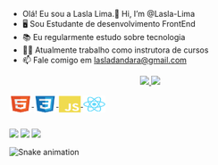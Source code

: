 - Olá! Eu sou a Lasla Lima.👋 Hi, I’m @Lasla-Lima
- 🖥️ Sou Estudante de desenvolvimento FrontEnd
- 📚 Eu regularmente estudo sobre tecnologia
- 👩‍🏫 Atualmente trabalho como instrutora de cursos
- 📫 Fale comigo em lasladandara@gmail.com

<div align="center">
  <a href="https://github.com/Lasla-Lima">
  <img height="180em" src="https://github-readme-stats.vercel.app/api?username=Lasla-Lima&show_icons=true&theme=dracula&include_all_commits=true&count_private=true"/>
  <img height="180em" src="https://github-readme-stats.vercel.app/api/top-langs/?username=Lasla-lima&layout=compact&langs_count=7&theme=dracula"/>
</div>
  <div style="display: inline_block"><br>
  <img align="center" alt="Lasla-HTML" height="30" width="40" src="https://raw.githubusercontent.com/devicons/devicon/master/icons/html5/html5-original.svg">
  <img align="center" alt="Lasla-CSS" height="30" width="40" src="https://raw.githubusercontent.com/devicons/devicon/master/icons/css3/css3-original.svg">
  <img align="center" alt="Lasla-Js" height="30" width="40" src="https://raw.githubusercontent.com/devicons/devicon/master/icons/javascript/javascript-plain.svg">
  <img align="center" alt="Lasla-React" height="30" width="40" src="https://raw.githubusercontent.com/devicons/devicon/master/icons/react/react-original.svg">
</div>
  
  ##
  
<div>
   <a href="https://discord.gg/Lasla#5594" target="_blank"><img src="https://img.shields.io/badge/Discord-7289DA?style=for-the-badge&logo=discord&logoColor=white" target="_blank"></a> 
  <a href = "mailto:contatorafaballerini@gmail.com"><img src="https://img.shields.io/badge/-Gmail-%23333?style=for-the-badge&logo=gmail&logoColor=white" target="_blank"></a>
  <a href="https://www.linkedin.com/in/lasla-lima" target="_blank"><img src="https://img.shields.io/badge/-LinkedIn-%230077B5?style=for-the-badge&logo=linkedin&logoColor=white" target="_blank"></a> 
</div>
  
   ![Snake animation](https://github.com/rafaballerini/Lasla-Lima/blob/output/github-contribution-grid-snake.svg)
